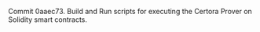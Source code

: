 Commit 0aaec73.                    Build and Run scripts for executing the Certora Prover on Solidity smart contracts.